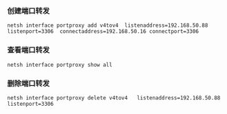 ### 创建端口转发

```
netsh interface portproxy add v4tov4  listenaddress=192.168.50.88 listenport=3306  connectaddress=192.168.50.16 connectport=3306
```

### 查看端口转发

```
netsh interface portproxy show all
```

### 删除端口转发

```
netsh interface portproxy delete v4tov4   listenaddress=192.168.50.88 listenport=3306
```